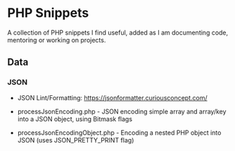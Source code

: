 # PHP Snippets
A collection of PHP snippets I find useful, added as I am documenting code, mentoring or working on projects.

## Data

### JSON

* JSON Lint/Formatting: https://jsonformatter.curiousconcept.com/

* processJsonEncoding.php - JSON encoding simple array and array/key into a JSON object, using Bitmask flags
* processJsonEncodingObject.php - Encoding a nested PHP object into JSON (uses JSON_PRETTY_PRINT flag)
